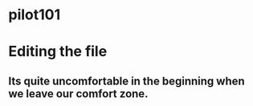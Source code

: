 # pilot101
# Editing the file
## Its quite uncomfortable in the beginning when we leave our comfort zone.
